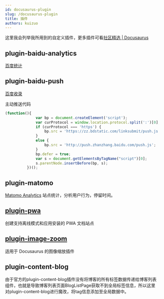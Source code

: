 ```yaml
---
id: docusaurus-plugin
slug: /docusaurus-plugin
title: 插件
authors: kuizuo
---
```


这里我会列举我所用到的自定义插件，更多插件可看[社区精选 | Docusaurus](https://docusaurus.io/zh-CN/community/resources#community-plugins)

## plugin-baidu-analytics

[百度统计](https://tongji.baidu.com/web/welcome/login)

## plugin-baidu-push

[百度收录](https://ziyuan.baidu.com/dailysubmit/index)

主动推送代码

```javascript
(function(){
              var bp = document.createElement('script');
              var curProtocol = window.location.protocol.split(':')[0];
              if (curProtocol === 'https') {
                  bp.src = 'https://zz.bdstatic.com/linksubmit/push.js';
              }
              else {
                  bp.src = 'http://push.zhanzhang.baidu.com/push.js';
              }
              bp.defer = true;
              var s = document.getElementsByTagName("script")[0];
              s.parentNode.insertBefore(bp, s);
          })();
```

## plugin-matomo

[Matomo Analytics](https://matomo.org/) 站点统计，分析用户行为，停留时间。

## [plugin-pwa](https://docusaurus.io/zh-CN/docs/api/plugins/@docusaurus/plugin-pwa)

创建支持离线模式和应用安装的 PWA 文档站点

## [plugin-image-zoom](https://github.com/flexanalytics/plugin-image-zoom)

适用于 Docusaurus 的图像缩放插件

## plugin-content-blog

由于官方的plugin-content-blog插件没有将博客的所有标签数据传递给博客列表组件，也就是导致博客列表页面BlogListPage获取不到全局标签信息，所以这里对plugin-content-blog进行魔改，将tag信息添加至全局数据中。
